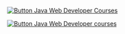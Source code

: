 [![Button Java Web Developer Courses](https://img.shields.io/badge/Text-Цвят?style=for-the-badge)](https://github.com/aachanova/My-Certificates/Java%20Web%20Developer%20courses)

[![Button Java Web Developer courses](https://img.shields.io/badge/Text-Цвят?style=for-the-badge)](https://github.com/aachanova/My-Certificates/Java%20Web%20Developer%20courses/)



